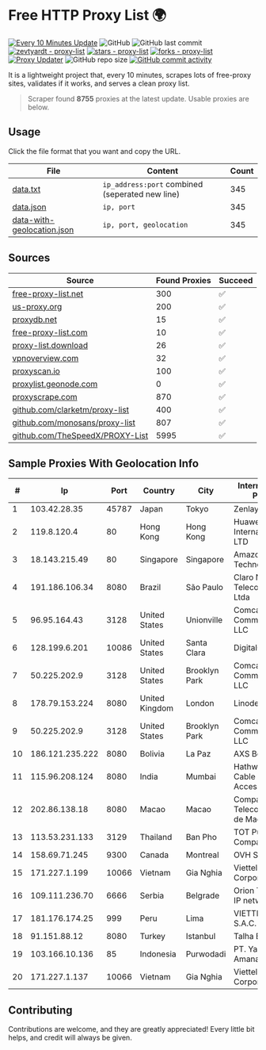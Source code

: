 
# Free HTTP Proxy List 🌍

[![Every 10 Minutes Update](https://github.com/mertguvencli/http-proxy-list/actions/workflows/main.yml/badge.svg?branch=main)](https://github.com/mertguvencli/http-proxy-list/actions/workflows/main.yml)
![GitHub](https://img.shields.io/github/license/mertguvencli/http-proxy-list)
![GitHub last commit](https://img.shields.io/github/last-commit/mertguvencli/http-proxy-list)
[![zevtyardt - proxy-list](https://img.shields.io/static/v1?label=zevtyardt&message=proxy-list&color=blue&logo=github)](https://github.com/zevtyardt/proxy-list "Go to GitHub repo")
[![stars - proxy-list](https://img.shields.io/github/stars/zevtyardt/proxy-list?style=social)](https://github.com/zevtyardt/proxy-list)
[![forks - proxy-list](https://img.shields.io/github/forks/zevtyardt/proxy-list?style=social)](https://github.com/zevtyardt/proxy-list)
[![Proxy Updater](https://github.com/zevtyardt/proxy-list/workflows/Proxy%20Updater/badge.svg)](https://github.com/zevtyardt/proxy-list/actions?query=workflow:"Proxy+Updater")
![GitHub repo size](https://img.shields.io/github/repo-size/zevtyardt/proxy-list)
[![GitHub commit activity](https://img.shields.io/github/commit-activity/m/zevtyardt/proxy-list?logo=commits)](https://github.com/zevtyardt/proxy-list/commits/main)

It is a lightweight project that, every 10 minutes, scrapes lots of free-proxy sites, validates if it works, and serves a clean proxy list.

> Scraper found **8755** proxies at the latest update. Usable proxies are below.

## Usage

Click the file format that you want and copy the URL.

|File|Content|Count|
|----|-------|-----|
|[data.txt](https://raw.githubusercontent.com/mertguvencli/http-proxy-list/main/proxy-list/data.txt)|`ip_address:port` combined (seperated new line)|345|
|[data.json](https://raw.githubusercontent.com/mertguvencli/http-proxy-list/main/proxy-list/data.json)|`ip, port`|345|
|[data-with-geolocation.json](https://raw.githubusercontent.com/mertguvencli/http-proxy-list/main/proxy-list/data-with-geolocation.json)|`ip, port, geolocation`|345|

## Sources

|Source|Found Proxies|Succeed|
|------|-------------|-------|
|[free-proxy-list.net](https://free-proxy-list.net)|300|✅|
|[us-proxy.org](https://www.us-proxy.org)|200|✅|
|[proxydb.net](http://proxydb.net)|15|✅|
|[free-proxy-list.com](https://free-proxy-list.com/?page=&port=&type%5B%5D=http&type%5B%5D=https&up_time=0&search=Search)|10|✅|
|[proxy-list.download](https://www.proxy-list.download/HTTP)|26|✅|
|[vpnoverview.com](https://vpnoverview.com/privacy/anonymous-browsing/free-proxy-servers)|32|✅|
|[proxyscan.io](https://www.proxyscan.io)|100|✅|
|[proxylist.geonode.com](https://proxylist.geonode.com/api/proxy-list?limit=300&page=1&sort_by=lastChecked&sort_type=desc&protocols=http,https)|0|✅|
|[proxyscrape.com](https://api.proxyscrape.com/v2/?request=displayproxies&protocol=http&timeout=10000&country=all&ssl=all&anonymity=all)|870|✅|
|[github.com/clarketm/proxy-list](https://raw.githubusercontent.com/clarketm/proxy-list/master/proxy-list-raw.txt)|400|✅|
|[github.com/monosans/proxy-list](https://raw.githubusercontent.com/monosans/proxy-list/main/proxies/http.txt)|807|✅|
|[github.com/TheSpeedX/PROXY-List](https://raw.githubusercontent.com/TheSpeedX/PROXY-List/master/http.txt)|5995|✅|


## Sample Proxies With Geolocation Info

|#|Ip|Port|Country|City|Internet Service Provider|
|-|--|----|-------|----|-------------------------|
|1|103.42.28.35|45787|Japan|Tokyo|Zenlayer Inc|
|2|119.8.120.4|80|Hong Kong|Hong Kong|Huawei International Pte. LTD|
|3|18.143.215.49|80|Singapore|Singapore|Amazon Technologies Inc.|
|4|191.186.106.34|8080|Brazil|São Paulo|Claro NXT Telecomunicacoes Ltda|
|5|96.95.164.43|3128|United States|Unionville|Comcast Cable Communications, LLC|
|6|128.199.6.201|10086|United States|Santa Clara|DigitalOcean, LLC|
|7|50.225.202.9|3128|United States|Brooklyn Park|Comcast Cable Communications, LLC|
|8|178.79.153.224|8080|United Kingdom|London|Linode|
|9|50.225.202.9|3128|United States|Brooklyn Park|Comcast Cable Communications, LLC|
|10|186.121.235.222|8080|Bolivia|La Paz|AXS Bolivia S. A.|
|11|115.96.208.124|8080|India|Mumbai|Hathway IP over Cable Internet Access|
|12|202.86.138.18|8080|Macao|Macao|Companhia de Telecomunicacoes de Macau|
|13|113.53.231.133|3129|Thailand|Ban Pho|TOT Public Company Limited|
|14|158.69.71.245|9300|Canada|Montreal|OVH SAS|
|15|171.227.1.199|10066|Vietnam|Gia Nghia|Viettel Corporation|
|16|109.111.236.70|6666|Serbia|Belgrade|Orion Telekom ISP IP network|
|17|181.176.174.25|999|Peru|Lima|VIETTEL PERÚ S.A.C.|
|18|91.151.88.12|8080|Turkey|Istanbul|Talha Bogaz|
|19|103.166.10.136|85|Indonesia|Purwodadi|PT. Yasmin Amanah Media|
|20|171.227.1.137|10066|Vietnam|Gia Nghia|Viettel Corporation|



## Contributing

Contributions are welcome, and they are greatly appreciated! Every
little bit helps, and credit will always be given.

